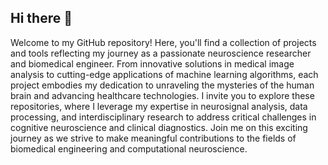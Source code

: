 ## Hi there 👋
Welcome to my GitHub repository! Here, you'll find a collection of projects and tools reflecting my journey as a passionate neuroscience researcher and biomedical engineer. From innovative solutions in medical image analysis to cutting-edge applications of machine learning algorithms, each project embodies my dedication to unraveling the mysteries of the human brain and advancing healthcare technologies. I invite you to explore these repositories, where I leverage my expertise in neurosignal analysis, data processing, and interdisciplinary research to address critical challenges in cognitive neuroscience and clinical diagnostics. Join me on this exciting journey as we strive to make meaningful contributions to the fields of biomedical engineering and computational neuroscience.

<!--
**alparslanonder/alparslanonder** is a ✨ _special_ ✨ repository because its `README.md` (this file) appears on your GitHub profile.

Here are some ideas to get you started:

- 🔭 I’m currently working on ...
- 🌱 I’m currently learning ...
- 👯 I’m looking to collaborate on ...
- 🤔 I’m looking for help with ...
- 💬 Ask me about ...
- 📫 How to reach me: ...
- 😄 Pronouns: ...
- ⚡ Fun fact: ...
-->
